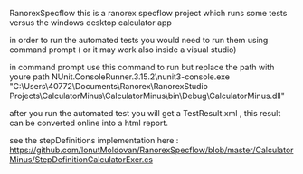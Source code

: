 RanorexSpecflow
this is a ranorex specflow project which runs some tests versus the windows desktop calculator app

in order to run the automated tests you would need to run them using command prompt ( or it may work also inside a visual studio)

in command prompt use this command to run but replace the path with youre path NUnit.ConsoleRunner.3.15.2\nunit3-console.exe "C:\Users\40772\Documents\Ranorex\RanorexStudio Projects\CalculatorMinus\CalculatorMinus\bin\Debug\CalculatorMinus.dll"

after you run the automated test you will get a TestResult.xml , this result can be converted online into a html report.

see the stepDefinitions implementation here : https://github.com/IonutMoldovan/RanorexSpecflow/blob/master/CalculatorMinus/StepDefinitionCalculatorExer.cs

